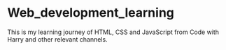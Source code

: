 # Web_development_learning
This is my learning journey of HTML, CSS and JavaScript from Code with Harry and other relevant channels.
